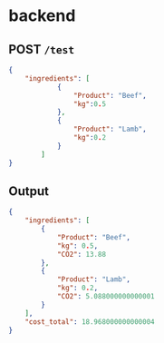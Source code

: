 # backend

## POST `/test`

```json
{
    "ingredients": [
			{
                "Product": "Beef",
				"kg":0.5
			},
			{
				"Product": "Lamb",
				"kg":0.2
			}
		]
}
```

## Output
```json
{
	"ingredients": [
		{
			"Product": "Beef",
			"kg": 0.5,
			"CO2": 13.88
		},
		{
			"Product": "Lamb",
			"kg": 0.2,
			"CO2": 5.088000000000001
		}
	],
	"cost_total": 18.968000000000004
}
```
